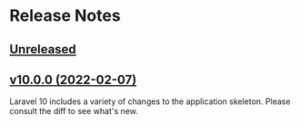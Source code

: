# Release Notes

## [Unreleased](https://github.com/laravel/laravel/compare/v9.3.0...master)

## [v10.0.0 (2022-02-07)](https://github.com/laravel/laravel/compare/v9.3.0...master)

Laravel 10 includes a variety of changes to the application skeleton. Please consult the diff to see what's new.

